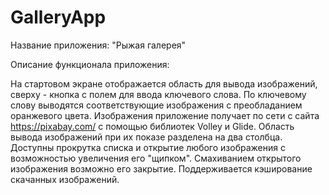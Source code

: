 # GalleryApp
Название приложения: "Рыжая галерея"

Описание функционала приложения:

На стартовом экране отображается область для вывода изображений, сверху - кнопка с полем для ввода ключевого слова.
По ключевому слову выводятся соответствующие изображения с преобладанием оранжевого цвета.
Изображения приложение получает по сети с сайта https://pixabay.com/ c помощью библиотек Volley и Glide.
Область вывода изображений при их показе разделена на два столбца.
Доступны прокрутка списка и открытие любого изображения с возможностью увеличения его "щипком".
Смахиванием открытого изображения возможно его закрытие.
Поддерживается кэширование скачанных изображений.
